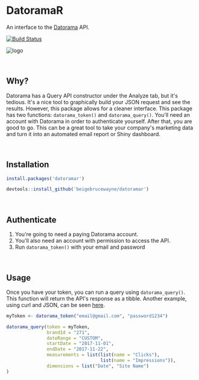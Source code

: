 # DatoramaR

An interface to the [Datorama](https://datorama.com) API.  

[![Build Status](https://travis-ci.org/beigebrucewayne/datoramar.svg?branch=master)](https://travis-ci.org/beigebrucewayne/datoramar)

![logo](https://i.imgur.com/6c5kH7S.png)

&nbsp;
## Why?
Datorama has a Query API constructor under the Analyze tab, but it's tedious. It's a nice tool to graphically build your JSON request and see the results. However, this package allows for a cleaner interface. This package has two functions: `datorama_token()` and `datorama_query()`. You'll need an account with Datorama in order to authenticate yourself. After that, you are good to go. This can be a great tool to take your company's marketing data and turn it into an automated email report or Shiny dashboard.

&nbsp;
## Installation

```r
install.packages('datoramar')
```

```r
devtools::install_github('beigebrucewayne/datoramar')
```

&nbsp;
## Authenticate

1. You're going to need a paying Datorama account.
2. You'll also need an account with permission to access the API.
3. Run `datorama_token()` with your email and password

&nbsp;
## Usage

Once you have your token, you can run a query using `datorama_query()`. This function will return the API's response as a tibble. Another example, using curl and JSON, can be seen [here](https://github.com/beigebrucewayne/datoramar/blob/master/curl-example.md).

```r
myToken <- datorama_token("email@gmail.com", "password1234")

datorama_query(token = myToken,
               brandId = "271",
               dateRange = "CUSTOM",
               startDate = "2017-11-01",
               endDate = "2017-11-22",
               measurements = list(list(name = "Clicks"),
                                   list(name = "Impressions")),
               dimensions = list("Date", "Site Name")
)
```
